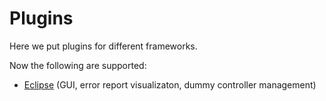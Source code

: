 Plugins
==========

Here we put plugins for different frameworks.

Now the following are supported:
- <a href="http://eclipse.org">Eclipse</a> (GUI, error report visualizaton,
           dummy controller management)

